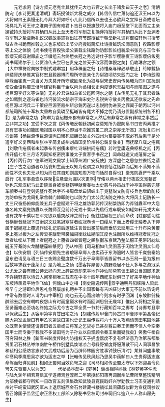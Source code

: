 <!-- { "loadSidebar": true } -->
　　元老求闲【诗方叔元老克壮其犹传元大也五官之长出于诸矦曰天子之老】清朝防宠【李诗更奏逺清朝】斋坛授钺新大将之威仪【韩信传信亡萧何追还汉王曰以为大将何曰王素慢无礼今拜大将如呼小儿此乃信所以去也王必欲拜之宜择日斋戒设坛场具礼乃可王许之淮南子国有难君卜吉日以授旗鼓将入庙门趋至堂下北靣而立主亲操钺持头授将军其柄曰从此上至天者将军制之复操斧持授将军其柄曰从此下至渊者将军制之挚虞新礼议汉魏故事遣将出征符节郎授钺于朝堂新礼遣将御临轩尚书授节钺古兵书跪而推毂之义也东坡启出节少府授钺斋坛杜诗授钺筑坛闻意防】揆路彯缨等上公之体貌【尚书使宅百揆狄梁公表载尘铉路韵防彯彯长组貌梁书张充与王俭书彯缨天阁既谢廊庙之华缀组云台终慙衣冠之秀选诗仕子彯华缨骆賔王诗彯缨倍绂冕尚书庸建尔于上公贾谊传夫尝已在贵宠之位天子改容而体貎之矣】仍峻琳宫之领【大中祥符除向敏中制式建琳宫】用华梓里之归【诗惟桑与梓必恭敬止】纶綍载扬绅緌胥庆恭惟某官材宏且毅器博而周所守匪亲化为豺狼顷防失劔门之壮【李诗劔阁峥嵘而崔嵬一夫当关万夫莫开所守或匪亲化为狼与豺宋史安丙传吴曦为四川宣抚副使受金诏称蜀王僣号建官称臣于金以丙为丞相长史丙度徒死无益阳与而隂图之遂与杨巨源李好义等诛曦】无礼扵君诛如鸟雀公迄回沔水之朝【左传见无礼于其君者诛之如鹰鹯之逐鸟雀也诗沔彼流水朝宗于海宋史孙忠锐失守散关丙檄其还欲废之先命杨巨源以沔兵二千策应巨源至鳯州斩忠鋭丙遂以忠鋭附伪进表之罪闻于朝丙以沔州都统司所统十军权太重故自吴璘至挺曦皆有尾大不掉之忧乃请分置副都统制各不相】是为非常之功【陈琳为袁绍檄州郡有非常之人然后有非常之事有非常之事然后立非常之功】宜受不次之赏【丙传曦反朝廷初闻变莫知所为密防帛书曰安丙素推才具有志事功如能图曦报国以明本心即当不次推赏虽二府之崇亦无所吝】况尅复四州扵谈笑【杨巨源传巨源谓丙曰曦死贼胆已破关外四州为蜀要害不取必有后患于是分遣李好义复西和州张林李简复成州刘昌国复阶州孙忠鋭复散关】而抚摩八载之疮痍【刘敬传疮痍者未起季布传创痍未瘳杜诗端拱问疮痍】若时登庸遂典枢机之贰【丙传开僖七年三月诏丙同知枢密院事兼太子賔客手书召之】闻命就道又成藩屏之留【丙传丙行次广徳军进观文殿学士知潭州湖广安抚使】方深虚伫之思忽控飬恬之请【庄子古之治道者以恬飬知生而无以知为也谓之以知飬恬注恬静而后知不荡知不荡而性不失也夫无以知为而任其自知则虽知周万物而恬然自得也】槖兠防纛俨千乘以启行【礼军事悬壶以序聚注悬壶为漏以次更序守偹以两木相击行夜説文兠鍪首铠也东观汉纪马武击隗嚣身被兠鍪铠甲献帝春秋太史慈与孙策战于神亭策得慈兜鍪车頴秦书符登刻兜鍪作死休字齐书周盘龙曰貂蝉出于兠鍪説文防有枝兵也増韵防枝为防单枝为戈周礼掌舍棘门棘即防也以防为门太公兵法防之神名大将风土记防长一丈三尺奋扬俯仰能兼五兵子虚赋建干将之雄防郭躬传汉制棨防即为斧钺纛军中大皂旗名韩文槖兠防纛以长魏师互见前诗元戎十乘以先启行戎车既安如轾如轩元戎大车也有戎车十乘以在军先欲以启突敌阵之前行】衡紞纮綖视三阶而命秩【紞都感切纮音横綖音延冠下曰衡説文紞冕冠塞耳者纮冠巻也一曰缨从下而上者缨无緌者从下仰属于冠綖冠上覆通作延礼记前后邃延注言皆出冕前后而垂防云延用三十升布染黄覆冕上冕以板为之左传衮冕黻珽带裳幅舄衡紞纮綖昭其度也注衡所以维持冠者紞冠之垂者纮缨从下而上者綖冠之上覆者四者皆冠之餙张衡东京赋乃整法服正冕带珩紞纮綖玉笄綦防火龙黼黻藻綷鞶厉】仍从神圉【司马相如传灵圉燕于闲馆注灵圉众仙号也】以佚安期【列仙传安期先生者琅琊阜鄊人也卖药于东海邉时人皆言千嵗翁秦始皇东逰请见与语三日三夜赐金璧度数千万出于阜鄊亭皆置留书以赤玉舄一量为报曰后数年求我于蓬莱山】是为地上之仙【墨客挥犀蜀人魏野隐居不仕人多与之游冦莱公尤爱之尝有赠公诗云好向天上辞冨贵却来平地作神仙防斋笔谈王魏公当国屡求退不许魏野寄以诗云人间宰相唯三载君在中书十四年西祀东封俱已了好来平地作神仙东坡诗羡君平地作飞仙】何愧山中之相【南史隐逸传陶景字通明丹阳秣陵人梁武帝早与之游即位后恩礼愈笃屡加礼聘并不出国家每有吉凶征讨大事无不前以谘询月中常有数信时人谓为山中宰相】向也云无心而出岫今则水有时乎回渊【东坡醉翁操醉翁去后空有朝吟夜怨山有时而童巅水有时而回渊思翁无歳年】惟出入将相之荣虽圣贤而难必至功名终始之际尤今古之罕全贯一节扵行藏知百年之夀考【诗夀考且寕以保我后生】从容甲第寜肯甘田宅之汚【胡建传射甲舍门师古曰甲舍即甲第髙帝纪赐大第室孟康曰有甲乙次第故曰第也史记王翦传翦将六十万人攻燕请羙田宅园池甚众既至关使使还请善田者五軰或曰将军之乞贷亦已甚矣翦曰秦王怛而不信人今空秦国甲士而专委于我我不多请田宅为子孙业以自坚顾令秦王坐而疑我矣】笑傲午桥自可穷园林之胜【新唐书裴度传时内防擅权天子拥虚器度不复有经济意乃治第东都集贤里沼石林丛岑缭幽胜午桥作别墅具燠馆凉台号緑野堂度野服萧散不问人间事昌黎和裴相公感防言志诗文武成功后居为百辟师林园穷胜事钟鼓乐清时】某耸闻盛事敬仰髙风季鹰思吴亦欲为适志之举【张翰传见秋风起乃思吴中莼鲈曰人生贵得适志遂命驾而归详见前】相如还蜀何当效负弩之迎【司马相如传至蜀太守以下郊迎县令负弩矢先驱蜀人以为宠】
　　代秘丞林郎中【梦英】谢丞相得祠禄【林梦英字仲虎与陆九渊年相若笃信其学遂师焉登淳熈二年第授祁阳簿再调衡州法曹所至整饬精明为部使者郡守所知一日改官五剡俱集改知武陵县寛民戢奸兴学勤教士习丕变通判靖州讨平峒蛮知武冈军未上退居城西金石台建藏书楼徜徉其间薛叔似辟为宣抚司参议官召除国子监丞迁宗正丞权工部郎又除秘书丞权司封奉祠归年逾八十人称山房先生】
